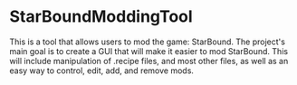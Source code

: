 StarBoundModdingTool
====================

This is a tool that allows users to mod the game: StarBound. The project's main goal is to create a GUI that will make it easier to mod StarBound. This will include manipulation of .recipe files, and most other files, as well as an easy way to control, edit, add, and remove mods.
